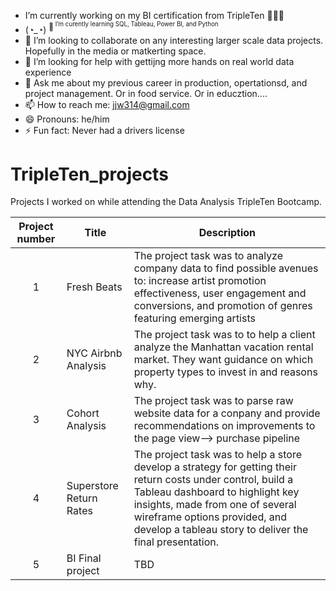 
-  I’m currently working on my BI certification from TripleTen  🏋🏼‍♂️
-  (◔_◔) <sup>💭<sup/> <body>I’m curently learning SQL, Tableau, Power BI, and Python<body/>
- 👯 I’m looking to collaborate on any interesting larger scale data projects. Hopefully in the media or matkerting space. 
- 🤔 I’m looking for help with gettijng more hands on real world data experience 
- 💬 Ask me about my previous career in production, opertationsd, and project management. Or in food service. Or in educztion....
- 📫 How to reach me: jjw314@gmail.com
- 😄 Pronouns: he/him
- ⚡ Fun fact: Never had a drivers license

# TripleTen_projects
Projects I worked on while attending the Data Analysis TripleTen Bootcamp.

| Project number | Title | Description |
| :-----------: | ----------- |----------- |
| 1 | Fresh Beats | The project task was to analyze company data to find possible avenues to: increase artist promotion effectiveness, user engagement and conversions, and promotion of genres featuring emerging artists |
| 2 | NYC Airbnb Analysis | The project task was to to help a client analyze the Manhattan vacation rental market. They want guidance on which property types to invest in and reasons why. |
| 3 | Cohort Analysis | The project task was to parse raw website data for a conpany and provide recommendations on improvements to the page view--> purchase pipeline|
| 4 | Superstore Return Rates | The project task was to help a store develop a strategy for getting their return costs under control, build a Tableau dashboard to highlight key insights, made from one of several wireframe options provided, and develop a tableau story to deliver the final presentation. |
| 5 | BI Final project |  TBD |
